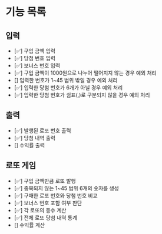 # 기능 목록

## 입력
+ [✅] 구입 금액 입력
+ [✅] 당첨 번호 입력
+ [✅] 보너스 번호 입력
+ [✅] 구입 금액이 1000원으로 나누어 떨어지지 않는 경우 예외 처리
+ [] 입력한 번호가 1~45 범위 밖일 경우 예외 처리
+ [✅] 입력한 당첨 번호가 6개가 아닐 경우 예외 처리
+ [✅] 입력한 당첨 번호가 쉼표(,)로 구분되지 않을 경우 예외 처리

## 출력
+ [✅] 발행된 로또 번호 출력
+ [✅] 당첨 내역 출력
+ [] 수익률 출력

## 로또 게임
+ [✅] 구입 금액만큼 로또 발행
+ [✅] 중복되지 않는 1~45 범위 6개의 숫자를 생성
+ [✅] 구매한 로또 번호와 당첨 번호 비교
+ [✅] 보너스 번호 포함 여부 판단
+ [✅] 각 로또의 등수 계산
+ [✅] 전체 로또 당첨 내역 통계
+ [] 수익률 계산